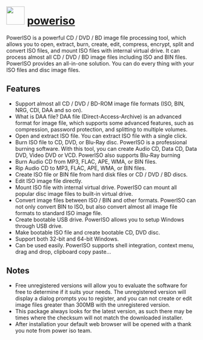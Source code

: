 # <img src="https://cdn.jsdelivr.net/gh/chocolatey/chocolatey-coreteampackages@c8d48758cdc18d43e6c1525824720377c8b9ba24/icons/poweriso.png" width="48" height="48"/> [poweriso](https://chocolatey.org/packages/poweriso)

PowerISO is a powerful CD / DVD / BD image file processing tool, which allows you to open, extract, burn, create, edit, compress, encrypt, split and convert ISO files, and mount ISO files with internal virtual drive. It can process almost all CD / DVD / BD image files including ISO and BIN files. PowerISO provides an all-in-one solution. You can do every thing with your ISO files and disc image files.

## Features

- Support almost all CD / DVD / BD-ROM image file formats (ISO, BIN, NRG, CDI, DAA and so on).
- What is DAA file? DAA file (Direct-Access-Archive) is an advanced format for image file, which supports some advanced features, such as compression, password protection, and splitting to multiple volumes.
- Open and extract ISO file. You can extract ISO file with a single click.
- Burn ISO file to CD, DVD, or Blu-Ray disc. PowerISO is a professional burning software. With this tool, you can create Audio CD, Data CD, Data DVD, Video DVD or VCD. PowerISO also supports Blu-Ray burning
- Burn Audio CD from MP3, FLAC, APE, WMA, or BIN files.
- Rip Audio CD to MP3, FLAC, APE, WMA, or BIN files.
- Create ISO file or BIN file from hard disk files or CD / DVD / BD discs.
- Edit ISO image file directly.
- Mount ISO file with internal virtual drive. PowerISO can mount all popular disc image files to built-in virtual drive.
- Convert image files between ISO / BIN and other formats. PowerISO can not only convert BIN to ISO, but also convert almost all image file formats to standard ISO image file.
- Create bootable USB drive. PowerISO allows you to setup Windows through USB drive.
- Make bootable ISO file and create bootable CD, DVD disc.
- Support both 32-bit and 64-bit Windows.
- Can be used easily. PowerISO supports shell integration, context menu, drag and drop, clipboard copy paste...

## Notes

- Free unregistered versions will allow you to evaluate the software for free to determine if it suits your needs. The unregistered version will display a dialog prompts you to register, and you can not create or edit image files greater than 300MB with the unregistered version.
- This package always looks for the latest version, as such there may be times where the checksum will not match the downloaded installer.
- After installation your default web browser will be opened with a thank you note from power iso team.

